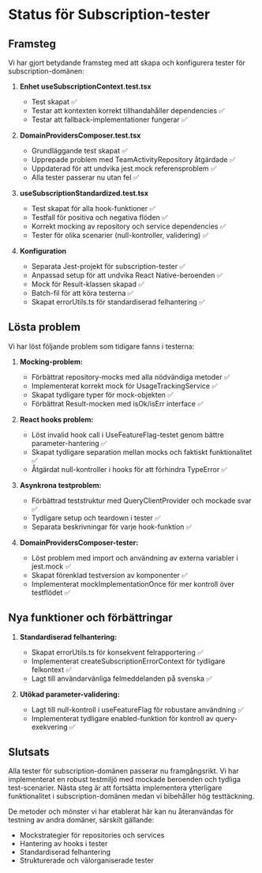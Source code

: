 # Status för Subscription-tester

## Framsteg

Vi har gjort betydande framsteg med att skapa och konfigurera tester för subscription-domänen:

1. **Enhet useSubscriptionContext.test.tsx**
   - Test skapat ✅
   - Testar att kontexten korrekt tillhandahåller dependencies ✅
   - Testar att fallback-implementationer fungerar ✅

2. **DomainProvidersComposer.test.tsx**
   - Grundläggande test skapat ✅
   - Upprepade problem med TeamActivityRepository åtgärdade ✅
   - Uppdaterad för att undvika jest.mock referensproblem ✅
   - Alla tester passerar nu utan fel ✅

3. **useSubscriptionStandardized.test.tsx**
   - Test skapat för alla hook-funktioner ✅
   - Testfall för positiva och negativa flöden ✅
   - Korrekt mocking av repository och service dependencies ✅
   - Tester för olika scenarier (null-kontroller, validering) ✅

4. **Konfiguration**
   - Separata Jest-projekt för subscription-tester ✅
   - Anpassad setup för att undvika React Native-beroenden ✅
   - Mock för Result-klassen skapad ✅
   - Batch-fil för att köra testerna ✅
   - Skapat errorUtils.ts för standardiserad felhantering ✅

## Lösta problem

Vi har löst följande problem som tidigare fanns i testerna:

1. **Mocking-problem:**
   - Förbättrat repository-mocks med alla nödvändiga metoder ✅
   - Implementerat korrekt mock för UsageTrackingService ✅
   - Skapat tydligare typer för mock-objekten ✅
   - Förbättrat Result-mocken med isOk/isErr interface ✅

2. **React hooks problem:**
   - Löst invalid hook call i UseFeatureFlag-testet genom bättre parameter-hantering ✅
   - Skapat tydligare separation mellan mocks och faktiskt funktionalitet ✅
   - Åtgärdat null-kontroller i hooks för att förhindra TypeError ✅

3. **Asynkrona testproblem:**
   - Förbättrad teststruktur med QueryClientProvider och mockade svar ✅
   - Tydligare setup och teardown i tester ✅
   - Separata beskrivningar för varje hook-funktion ✅

4. **DomainProvidersComposer-tester:**
   - Löst problem med import och användning av externa variabler i jest.mock ✅
   - Skapat förenklad testversion av komponenter ✅
   - Implementerat mockImplementationOnce för mer kontroll över testflödet ✅

## Nya funktioner och förbättringar

1. **Standardiserad felhantering:**
   - Skapat errorUtils.ts för konsekvent felrapportering ✅
   - Implementerat createSubscriptionErrorContext för tydligare felkontext ✅
   - Lagt till användarvänliga felmeddelanden på svenska ✅

2. **Utökad parameter-validering:**
   - Lagt till null-kontroll i useFeatureFlag för robustare användning ✅
   - Implementerat tydligare enabled-funktion för kontroll av query-exekvering ✅

## Slutsats

Alla tester för subscription-domänen passerar nu framgångsrikt. Vi har implementerat en robust testmiljö med mockade beroenden och tydliga test-scenarier. Nästa steg är att fortsätta implementera ytterligare funktionalitet i subscription-domänen medan vi bibehåller hög testtäckning.

De metoder och mönster vi har etablerat här kan nu återanvändas för testning av andra domäner, särskilt gällande:
- Mockstrategier för repositories och services
- Hantering av hooks i tester
- Standardiserad felhantering 
- Strukturerade och välorganiserade tester 